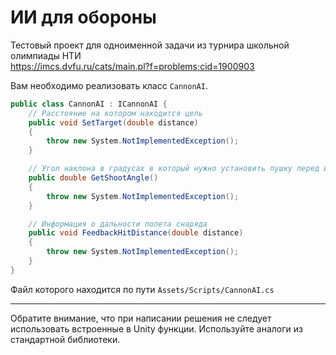 # ИИ для обороны
Тестовый проект для одноименной задачи из турнира школьной олимпиады НТИ  
https://imcs.dvfu.ru/cats/main.pl?f=problems;cid=1900903

Вам необходимо реализовать класс `CannonAI`. 

```c#
public class CannonAI : ICannonAI {
    // Расстояние на котором находится цель
    public void SetTarget(double distance)
    {
        throw new System.NotImplementedException();
    }

    // Угол наклона в градусах в который нужно установить пушку перед выстрелом
    public double GetShootAngle()
    {
        throw new System.NotImplementedException();
    }

    // Информация о дальности полета снаряда
    public void FeedbackHitDistance(double distance)
    {
        throw new System.NotImplementedException();
    }
}
```
Файл которого находится по пути `Assets/Scripts/CannonAI.cs`

---
Обратите внимание, что при написании решения не следует использовать встроенные в Unity функции. Используйте аналоги из стандартной библиотеки.
